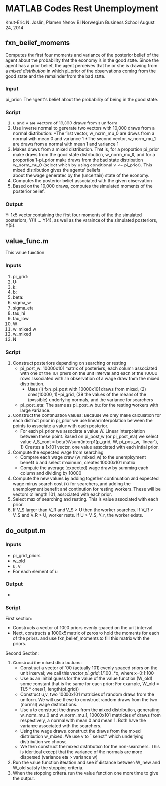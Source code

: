 MATLAB Codes Rest Unemployment
==============================

Knut-Eric N. Joslin, Plamen Nenov
BI Norwegian Business School 
August 24, 2014




fxn_belief_moments
------------------

Computes the first four moments and variance of the posterior
belief of the agent about the probability that the economy is 
in the good state. Since the agent has a prior belief, the agent 
perceives that he or she is drawing from a *mixed distribution* 
in which pi_prior of the observations coming from the good 
state and the remainder from the bad state. 


### Input

pi_prior: The agent's belief about the probability of being in the good state.


### Script 

1. u and v are vectors of 10,000 draws from a uniform
2. Use inverse normal to generate two vectors with 
10,000 draws from a normal distribution:
    *The first vector, w_norm_mu_0 are draws from a normal with mean 0 and variance 1
    *The second vector, w_norm_mu_1 are draws from a normal with mean 1 and variance 1	
3. Makes draws from a mixed distribution. That is, for a proportion 
pi_prior make draws  from the good state distribution, w_norm_mu_0, 
and for a proportion 1-pi_prior make draws from the bad
state distribution w_norm_mu_0 (select which by using conditional 
v <= pi_prior). This mixed distribution gives the agents' beliefs  
about the wage generated by the (uncertain) state of the economy. 
4. Computes the posterior belief associated with the given observation 
5. Based on the 10,000 draws, computes the simulated moments of the
posterior belief. 

### Output 

Y: 1x5 vector containing the first four moments of the the simulated posteriors, Y(1) ... Y(4), 
as well as the varaince of the simulated posteriors, Y(5).





value_func.m
------------

This value function

### Inputs

1. pi_grid:
2. U:
3. k:
4. b:
5. beta: 
6. sigma_w
7. sigma_eta
8. tau_hi
9. tau_low
10. W
11. w_mixed_w
12. w_mixed
13. N

### Script

1. Construct posteriors depending on searching or resting
    * pi_post_w: 10000x101 matrix of posteriors, each column associated with one of the 101
priors on the unit interval and each of the 10000 rows associated with an observation 
of a wage draw from the mixed distribution. 
        * Uses (i) fxn_pi_post with 10000x101 draws from mixed, (2) ones(10000, 1)*pi_grid, (39 the 
values of the means of the (possible) underlying normals, and the variance for searchers
    * pi_post_eta: The same as pi_post_w but for the resting workers with large variance. 
2. Construct the continuation values: Because we only make calculation for each distinct prior
in pi_prior we use linear interpolation between the points to associate a value with each 
posterior. 
    *  For each pi_prior we associate a value W. Linear interpolation between these point.
Based on pi_post_w (or pi_post_eta) we select value V_S_cont = beta*1/N*sum(interp1(pi_grid, W, pi_post_w, 'linear'), 1)
Creates a 1x101 vector, one value associated with each intial prior. 
3. Compute the expected wage from searching
    * Compare each wage draw (w_mixed_w) to the unemployment benefit b and select maximum, creates 10000x101 matrix
    * Compute the average (expected) wage draw by summing each column and dividing by 10000
4. Compute the new values by adding together continuation and expected wage 
minus search cost (k) for searchers, and adding the unemployment benefit and
continution for resting workers. These will be vectors of length 101, associated with each prior. 
5. Select max of searching and resting. This is value associated with each prior. 
6. If V_S larger than V_R and V_S > U then the worker searches. If V_R > V_S and V_R > U, 
worker rests. If U > V_S, V_r, the worker exists. 





do_output.m
-----------

### Inputs

* pi_grid_priors
* w_old
* u, v
* For each element of u 

### Output

* 

### Script

First section:
* Constructs a vector of 1000 priors evenly
spaced on the unit interval. 
* Next, constructs a 1000x5 matrix of zeros to hold the moments for each of the priors.
and use fxn_belief_moments to fill this matrix with the priors. 

Second Section: 
1. Construct the mixed distributions:
    * Construct a vector of 100 (actually 101) evenly spaced priors on the unit interval;
we call this vector *pi_grid*: 1/100 .*x, where x=0:1:100
    * Use as an initial guess for the value of the value function (W_old) some constant that
is the same for each prior: For example, W_old = 11.5 * ones(1, length(pi_grid))
    * Construct u,v, two 10000x101 matricies of random draws from the uniform. We will use
these to construct random draws from the two (normal) wage distributions.
    * Use u to construct the draws from the mixed distribution, generating
w_norm_mu_0 and w_norm_mu_1, 10000x101 matricies of draws from respectively, a normal 
with mean 0 and mean 1. Both have the variance associated with the searchers.
    * Using the wage draws, construct the draws from the mixed distribution w_mixed.
We use v to ``select'' which underlying distribution we choose. 
    * We then construct the mixed distribution for the non-searchers. This is identical
except that the variance of the normals are more dispersed (variance eta > variance w)
2. Run the value function iteration and see if distance between W_new and W_old
satisfy the stopping criteria. 
3. When the stopping critera, run the value function one more time to give the output. 
